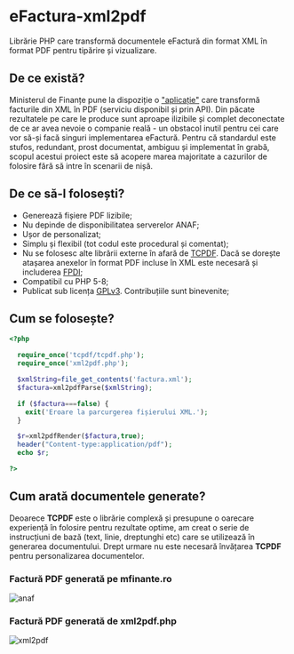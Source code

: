 # eFactura-xml2pdf
Librărie PHP care transformă documentele eFactură din format XML în format PDF pentru tipărire și vizualizare.
## De ce există?
Ministerul de Finanțe pune la dispoziție o ["aplicație"](https://www.anaf.ro/uploadxml/) care transformă facturile din XML în PDF (serviciu disponibil și prin API). Din păcate rezultatele pe care le produce sunt aproape ilizibile și complet deconectate de ce ar avea nevoie o companie reală - un obstacol inutil pentru cei care vor să-și facă singuri implementarea eFactură. Pentru că standardul este stufos, redundant, prost documentat, ambiguu și implementat în grabă, scopul acestui proiect este să acopere marea majoritate a cazurilor de folosire fără să intre în scenarii de nișă.
## De ce să-l folosești?
* Generează fișiere PDF lizibile;
* Nu depinde de disponibilitatea serverelor ANAF;
* Ușor de personalizat;
* Simplu și flexibil (tot codul este procedural și comentat);
* Nu se folosesc alte librării externe în afară de [TCPDF](https://github.com/tecnickcom/tcpdf). Dacă se dorește atașarea anexelor în format PDF incluse în XML este necesară și includerea [FPDI](https://github.com/Setasign/FPDI);
* Compatibil cu PHP 5-8;
* Publicat sub licența [GPLv3](https://www.gnu.org/licenses/gpl-3.0.en.html). Contribuțiile sunt binevenite;
## Cum se folosește?
```php
<?php

  require_once('tcpdf/tcpdf.php');
  require_once('xml2pdf.php');

  $xmlString=file_get_contents('factura.xml');
  $factura=xml2pdfParse($xmlString);

  if ($factura===false) {
    exit('Eroare la parcurgerea fișierului XML.');
  }

  $r=xml2pdfRender($factura,true);
  header("Content-type:application/pdf");
  echo $r;

?>
```
## Cum arată documentele generate?
Deoarece **TCPDF** este o librărie complexă și presupune o oarecare experiență în folosire pentru rezultate optime, am creat o serie de instrucțiuni de bază (text, linie, dreptunghi etc) care se utilizează în generarea documentului. Drept urmare nu este necesară învățarea **TCPDF** pentru personalizarea documentelor.

### Factură PDF generată pe mfinante.ro
![anaf](https://github.com/user-attachments/assets/fe07d762-477f-4a77-9f05-fc1699f2faba)

### Factură PDF generată de xml2pdf.php
![xml2pdf](https://github.com/user-attachments/assets/efe646bf-8ec4-4598-a3a0-457391db4dff)

